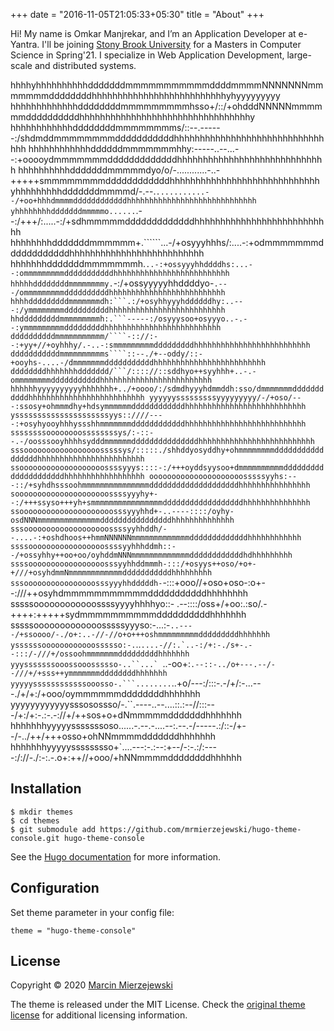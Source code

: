 +++
date = "2016-11-05T21:05:33+05:30"
title = "About"
+++

Hi! My name is Omkar Manjrekar, and I’m an Application Developer at e-Yantra. I'll be joining [Stony Brook University](https://www.cs.stonybrook.edu/) for a Masters in Computer Science in Spring'21. I specialize in Web Application Development, large-scale and distributed systems.

hhhhyhhhhhhhhhhdddddddmmmmmmmmmmmddddmmmmNNNNNNNmmmmmmmddddddddhhhhhhhhhhhhhhhhhhhhhhhhhhyhyyyyyyyyy
hhhhhhhhhhhhhddddddddmmmmmmmmmhsso+/::/+ohdddNNNNNmmmmmmddddddddddhhhhhhhhhhhhhhhhhhhhhhhhhhhhhhhhhy
hhhhhhhhhhhhddddddddmmmmmmmms/::--.------:/shdmddmmmmmmmmdddddddddddhhhhhhhhhhhhhhhhhhhhhhhhhhhhhhhh
hhhhhhhhhhhhddddddmmmmmmmhhy:-----..--...--:+ooooydmmmmmmmdddddddddddddhhhhhhhhhhhhhhhhhhhhhhhhhhhhh
hhhhhhhhhhdddddddmmmmmdyo/o/-............-..-+++++smmmmmmmmddddddddddddhhhhhhhhhhhhhhhhhhhhhhhhhhhhh
yhhhhhhhhhdddddddmmmmd/-.--.`````...........--/+oo+hhhdmmmmddddddddddddhhhhhhhhhhhhhhhhhhhhhhhhhhhhh
yhhhhhhhhdddddddmmmmmo......`````.--:/+++/:.....-:/+sdhmmmmmdddddddddddddhhhhhhhhhhhhhhhhhhhhhhhhhhh
hhhhhhhhdddddddmmmmmm+.``````...-/+osyyyhhhs/:....-:+odmmmmmmmddddddddddddhhhhhhhhhhhhhhhhhhhhhhhhhh
hhhhhhhdddddddmmmmmmmh.````..-:+ossyyyhhddddhs:...--:ommmmmmmmmdddddddddddhhhhhhhhhhhhhhhhhhhhhhhhhh
hhhhhddddddddmmmmmmmmy.````-:/+ossyyyyyhhddddyo-`.---/ommmmmmmmmddddddddddhhhhhhhhhhhhhhhhhhhhhhhhhh
hhhhdddddddddmmmmmmmdh:```.:/+osyhhyyyhddddddhy:..---:/ymmmmmmmmddddddddddhhhhhhhhhhhhhhhhhhhhhhhhhh
hhdddddddddmmmmmmmmmh:.```-----:/osyyysoo+osyyyo..-.--:ymmmmmmmmmdddddddddhhhhhhhhhhhhhhhhhhhhhhhhhh
ddddddddddmmmmmmmmmmm/````-:://:--:+yy+//+oyhhhy/.-..-:smmmmmmmmmdddddddddhhhhhhhhhhhhhhhhhhhhhhhhhh
dddddddddddmmmmmmmmmms````::--./+--oddy/::-+ooyhs-....-/dmmmmmmmdddddddddddhhhhhhhhhhhhhhhhhhhhhhhhh
ddddddddhhhhhhhddddddd/```/:::://::sddhyo++syyhhh+..-.-ommmmmmmmdddddddddddhhhhhhhhhhhhhhhhhhhhhhhhh
hhhhhhyyyyyyyyyyhhhhhhh+../+oooo/:/sdmdhyyyhdmmddh:sso/dmmmmmmmdddddddddddhhhhhhhhhhhhhhhhhhhhhhhhhh
yyyyyysssssssssyyyyyyyyy/-/+oso/---:ssosy+ohmmmdhy+hdsymmmmmmddddddddddddhhhhhhhhhhhhhhhhhhhhhhhhhhh
ysssssssssssssssssssssyys::////----:+osyhyooyhhhyssshhmmmmmmmddddddddddddhhhhhhhhhhhhhhhhhhhhhhhhhhh
ssssssssoooooooossssssssys/:-::--.-/oosssooyhhhhsydddmmmmmmdddddddddddddddhhhhhhhhhhhhhhhhhhhhhhhhhh
sssooooooooooooooooosssssys/:::::./shhddyosyddhy+ohmmmmmmmmdddddddddddddddddhhhhhhhhhhhhhhhhhhhhhhhh
ssooooooooooooooooooossssyyys::::-:/+++oyddsyysoo+dmmmmmmmmmmdddddddddddddddddddddhhhhhhhhhhhhhhhhhh
ooooooooooooooooooooosssssyyhs:---::/+syhdhsssoohmmmmmmmmmmmmmmmddddddddddddddddddddhhhhhhhhhhhhhhhh
sooooooooooooooooooooossssyyyhy+--:/+++ssyso+++yh+smmmmmmmmmmmmmmmmddddddddddddddddddhhhhhhhhhhhhhhh
ssooooooooooooooooooooosssyyyhhd+-..----::::/oyhy-osdNNNmmmmmmmmmmmmmmddddddddddddddddhhhhhhhhhhhhhh
sssooooooooooooooooooossssyyhhddh/--....-:+oshdhoos++hmmNNNNNNmmmmmmmmmmmmmdddddddddddddhhhhhhhhhhhh
ssssooooooooooooooooossssyyhhhddmh::--/+ossyhhy++oo+oo/oyhddmNNNmmmmmmmmmmmmmddddddddddddhdhhhhhhhhh
ssssooooooooooooooooosssyyhhddmmmh-:::/+osyys++oso/+o+-+///+osyhdmmNmmmmmmmmmmmmdddddddddddhhhhhhhhh
sssoooooooooooooooosssyyyhhdddddh-`-:::+ooo//+oso+oso-:o+--:///++osyhdmmmmmmmmmmmdddddddddddhhhhhhhh
sssssoooooooooooossssyyyyhhhhyo::-  .--::::/oss+/+oo:.:so/.-++++:+++++sydmmmmmmmmmmddddddddddhhhhhhh
sssssooooooooooooosssssyyyso:-...:-``..----/+ssoooo/-./o+:..-//-//o+o+++oshmmmmmmmmmdddddddddhhhhhhh
yssssssoooooooooooossssso:-.``..```....-//:.`..-:/+:-./s+-.--:::/-///+/ossoohmmmmmmmdddddddddhhhhhhh
yyysssssssooossooossssso-..``...` ```..-oo+:``.--::-../o+---.--/--///+/+sss++ymmmmmmmddddddddhhhhhhh
yyyyyssssssssssssooosso-.```........``..+o/---:/:::-.-/+/:-...---./+/+:/+ooo/oymmmmmmddddddddhhhhhhh
yyyyyyyyyyyysssosossso/-.``.----..--....::.:--//:::---/+:/+:-.:-.-://+/++sos+o+dNmmmmmdddddddhhhhhhh
hhhhhhhyyyyysssssssoso......-.--.-....--:.--.-/-----.:/::-/+--/-../++/+++osso+ohNNmmmmdddddddhhhhhhh
hhhhhhhyyyyysssssssso+`....---:-.:--:+--/-:-.:/:----:/://-./:-:.-.o+:++//+ooo/+hNNmmmmddddddddhhhhhh

## Installation

```
$ mkdir themes
$ cd themes
$ git submodule add https://github.com/mrmierzejewski/hugo-theme-console.git hugo-theme-console
```
    
See the [Hugo documentation](https://gohugo.io/themes/installing/) for more information.

## Configuration

Set theme parameter in your config file:

```
theme = "hugo-theme-console"
```

## License

Copyright © 2020 [Marcin Mierzejewski](https://mrmierzejewski.com/)

The theme is released under the MIT License. Check the [original theme license](https://github.com/panr/hugo-theme-terminal/blob/master/LICENSE.md) for additional licensing information.
